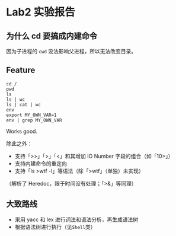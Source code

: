# Lab2 实验报告

## 为什么 cd 要搞成内建命令
因为子进程的 `cwd` 没法影响父进程，所以无法改变目录。

## Feature
```
cd /
pwd
ls
ls | wc
ls | cat | wc
env
export MY_OWN_VAR=1
env | grep MY_OWN_VAR
```
Works good.

除此之外：
- 支持「>>」「>」「<」和其增加 IO Number 字段的组合（如「10>」）
- 支持内建命令的重定向
- 支持「ls >wtf -l」等语法（除「>wtf」（单独）未实现）

（解析了 Heredoc，限于时间没有处理；「>&」等同理）
## 大致路线
- 采用 yacc 和 lex 进行词法和语法分析，再生成语法树
- 根据语法树进行执行（见`Shell`类）